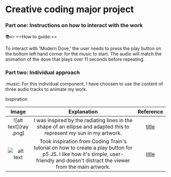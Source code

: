 # Creative coding major project 

### **Part one: Instructions on how to interact with the work**

:books::pencil2: ==How to guide:== 

To interact with 'Modern Dove,' the user needs to press the play button on the bottom left hand corner for the music to start. The audio will match the animation of the dove that plays over 11 seconds before repeating. 


### **Part two: Individual approach**

:music: For this individual component, I have choosen to use the content of three audio tracks to animate my work. 






Inspiration 

| Image   | Explanation | Reference |
| :-----------: | :-----------: |:-----------: |
| ![alt text](ray .png)      | I was inspired by the radiating lines in the shape of an ellipse and adapted this to represent my sun in my artwork.    |[title](https://editor.p5js.org/pattvira/sketches/mutDHiETf)  |
| ![alt text](playbutton.png)      | Took inspiration from Coding Train's tutorial on how to create a play button for p5 JS. I like how it's simple, user-friendly and doesn't distract the viewer from the main artwork.   |[title](https://editor.p5js.org/codingtrain/sketches/3Z_lRpu2y)  |